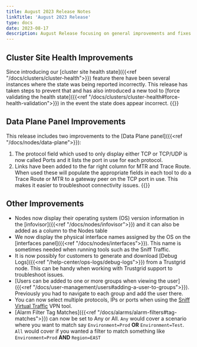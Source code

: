 ```yaml
---
title: August 2023 Release Notes
linkTitle: 'August 2023 Release'
type: docs
date: 2023-08-17
description: August Release focusing on general improvements and fixes
---
```


## Cluster Site Health Improvements
Since introducing our [cluster site health state]({{<ref "/docs/clusters/cluster-health">}}) feature there have been several instances where the state was being reported incorrectly.  This release has taken steps to prevent that and has also introduced a new tool to [force validating the health state]({{<ref "/docs/clusters/cluster-health#force-health-validation">}}) in the event the state does appear incorrect.
{{<tgimg src="/docs/clusters/cluster-health/cluster-validate-health.png" caption="Validate Health action" width="80%">}}


## Data Plane Panel Improvements
This release includes two improvements to the [Data Plane panel]({{<ref "/docs/nodes/data-plane">}}):
1. The protocol field which used to only display either TCP or TCP/UDP is now called Ports and it lists the port in use for each protocol.
1. Links have been added to the far right column for MTR and Trace Route. When used these will populate the appropriate fields in each tool to do a Trace Route or MTR to a gateway peer on the TCP port in use. This makes it easier to troubleshoot connectivity issues. 
{{<tgimg src="data-plane-new.png" caption="Data Plane panel with ports and Trace Route/MTR links" width="40%">}}


## Other Improvements
- Nodes now display their operating system (OS) version information in the [infovisor]({{<ref "/docs/nodes/infovisor">}}) and it can also be added as a column to the Nodes table
- We now display the physical interface names assigned by the OS on the [interfaces panel]({{<ref "/docs/nodes/interfaces">}}). This name is sometimes needed when running tools such as the Sniff Traffic.
- It is now possibly for customers to generate and download [Debug Logs]({{<ref "/help-center/ops-logs/debug-logs">}}) from a Trustgrid node. This can be handy when working with Trustgrid support to troubleshoot issues.
- [Users can be added to one or more groups when viewing the user]({{<ref "/docs/user-management/users#adding-a-user-to-groups">}}). Previously you had to navigate to each group and add the user there.
- You can now select multiple protocols, IPs or ports when using the [Sniff Virtual Traffic]() VPN tool.
- [Alarm Filter Tag Matches]({{<ref "/docs/alarms/alarm-filters#tag-matches">}}) can now be set to Any or All.  `Any` would cover a scenario where you want to match say `Environment=Prod` **OR** `Environment=Test`.  `All` would cover if you wanted a filter to match something like `Environment=Prod` **AND** `Region=EAST`